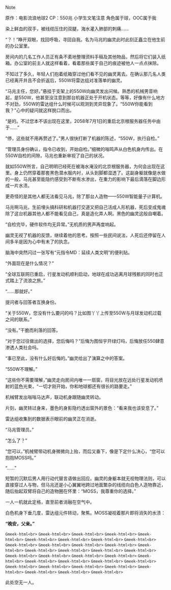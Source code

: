 > [!NOTE]
> 原作：电影流浪地球2
> CP：550兆
> 小学生文笔注意
> 角色属于球，OOC属于我

染上鲜血的双手，被线缆压住的双腿，海水灌入肺部的刺痛……

“？！”睁开双眼，找回呼吸，寻回自我。名为马兆的幽灵此时此刻正矗立在他生前的办公室里。

房间内的几名工作人员正有条不紊地整理资料手稿及其他物品，然后将它们装入纸箱。办公室的前主人就这样看着，看着那些属于自己的痕迹被他人一点点抹除。

不知过了多久，年轻人们抱着纸箱穿过他们看不见的幽灵离去。在确认那几名人类已经离开并且不会折返后，550W将雷达组对准落单的幽灵。

“马兆主任，您好。”悬挂于支架上的550W向幽灵发出问候。熟悉的机械男音响起，是550W，他甚至没注意到那台机器正处于开机状态。等等，好像有什么地方不对劲，550W的雷达组什么时候可以观测到灵异现象了。“550W你能看到我？”心中的疑问就这样脱口而出。

“是的。不过您本不该出现在这里，2058年7月1日的重启北京根服务器任务中由于……”

“停，这些就不用再赘述了。”男人很快打断了机器的陈述，“550W，执行自检。”

“管理员身份确认，指令已收到，开始自检。”细微的嗡鸣声从白色机身内传出。在550W自检的间隙，马兆也重新审视了自己的状况。

就如550W所言，自己明明已经死在被海水淹没的北京根服务器，为何会出现在这里。身上仍然穿着那套黑色潜水服内衬，从头到脚都湿透了。这副身躯就像是水做的一般，马兆甚至能隐约感受到不断有水渗出，在重力的影响下最后滴落在脚边形成一片水渍。

更奇怪的是其他人都无法看见马兆，除了那台人造物——550W智能量子计算机。

马兆啊马兆，生前埋头搞科研和机器打交道又把自己活成人形机器，死后变成鬼魂除了这台机器其他人都不能看见自己，真是造化弄人啊。黑色的幽灵这般自嘲着。

“自检完毕，硬件软件均无异常。”无机质的男声再度响起。

幽灵无视了机器的反馈，继续着他的思考。按照一些民间说法，人死后还停留在人间多半是因为心中有未了的执念。

脑海中突然闪过一张写有“元指令MD：延续人类文明”的便利贴。

“外面现在是什么情况？”

“全球互联网已重启，行星发动机顺利启动，地球在成功逃离月球残骸的同时也正式踏上了流浪之旅。”

“……那就好。”

提问者与回答者互换身份。

“关于550W，您没有什么要问的吗？比如图丫丫上传至550W与月球发动机过载之间的联系。”

“没有。”干脆而利落的回答。

“对于您过往做出的选择，您后悔吗？”后悔为图恒宇开绿灯吗，后悔放任550肆意渗透人类社会吗。

“事已至此，没有什么好后悔的。”幽灵给出了演算之中的答案。

“550W不理解。”

“这些你不需要理解，”幽灵走向房间内唯一一扇窗，将目光放在远处行星发动机喷射的蓝色光束，“一切才刚开始，你和地球都还有很长的路要走。”

机械臂发出嗡嗡马达声，联动机身跟随幽灵转动。

片刻，幽灵转过身来，墨色的身影隐约透出窗外的景色：“看来我也该安息了。”

雷达组收集到的数据表示眼前的幽灵正在消逝。

“马兆管理员。”

“怎么了？”

“您可以，”机械臂带动机身微微向上抬，而后又垂下，像是下定什么决心，“您可以抱抱MOSS吗。”

“……”

短暂的沉默后男人用行动代替言语做出回应。幽灵的身躯本就无视物理法则，可以直接穿过人与物，但马兆还是小心翼翼地跨过地面繁杂的线缆向白色人造物靠近，随后抬起双臂将自己的造物圈在怀里：“MOSS，我尊重你的选择。”

一人一机就此定格，直至前者消融在空气中。

白色机身下垂几度，雷达组元件转动，聚焦。MOSS凝视着那片即将消失的水渍：

**“晚安，父亲。”**

`Gmeek-html<br>`
`Gmeek-html<br>`
`Gmeek-html<br>`
`Gmeek-html<br>`
`Gmeek-html<br>`
`Gmeek-html<br>`
`Gmeek-html<br>`
`Gmeek-html<br>`
`Gmeek-html<br>`
`Gmeek-html<br>`
`Gmeek-html<br>`
`Gmeek-html<br>`
`Gmeek-html<br>`
`Gmeek-html<br>`
`Gmeek-html<br>`
`Gmeek-html<br>`
`Gmeek-html<br>`
`Gmeek-html<br>`
`Gmeek-html<br>`
`Gmeek-html<br>`
`Gmeek-html<br>`
`Gmeek-html<br>`
`Gmeek-html<br>`
`Gmeek-html<br>`
`Gmeek-html<br>`
`Gmeek-html<br>`
`Gmeek-html<br>`
`Gmeek-html<br>`
`Gmeek-html<br>`
`Gmeek-html<br>`
`Gmeek-html<br>`
`Gmeek-html<br>`
`Gmeek-html<br>`
`Gmeek-html<br>`
`Gmeek-html<br>`

此处空无一人。